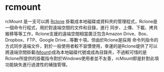 # rcmount
rcMount 是一支可以將 [Rclone](https://rclone.org) 掛載成本地磁碟或資料夾的管理程式，Rclone是一個命令行程式，用於對遠端空間的文件和目錄，進行
同步、上傳、下載、拷貝搬移等等工作，Rclone支援的遠端空間相當廣泛包含Amazon Drive、Box、Dropbox、FTP、Google Drive...等數十項，但由於Rclone是採用
命令列指令的方式同步遠端文件，對於一般使用者較不習慣使用，幸運的是Rclone堤供了可以將遠端空間掛載([Mount](https://rclone.org/commands/rclone_mount/))成為本地磁碟代號或成為目錄夾，不過較可惜的是
Rclone所提供的掛載指令對於Windows使用者並不友善，rcMount即是針對此項功能缺失進行過渡性的補強管理。

